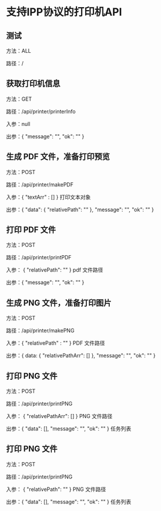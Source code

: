 # 支持IPP协议的打印机API

## 测试

方法：ALL

路径：/

## 获取打印机信息

方法：GET

路径：/api/printer/printerInfo

入参：null

出参：{ "message": "", "ok": "" }

## 生成 PDF 文件，准备打印预览

方法：POST

路径：/api/printer/makePDF

入参：{ "textArr" : [] } 打印文本对象

出参：{ "data": { "relativePath": "" }, "message": "", "ok": "" }

## 打印 PDF 文件

方法：POST

路径：/api/printer/printPDF

入参： { "relativePath": "" } pdf 文件路径

出参：{ "message": "", "ok": "" }

## 生成 PNG 文件，准备打印图片

方法：POST

路径：/api/printer/makePNG

入参：{ "relativePath" : "" } PDF 文件路径

出参：{ data: { "relativePathArr": [] }, "message": "", "ok": "" }

## 打印 PNG 文件

方法：POST

路径：/api/printer/printPNG

入参： { "relativePathArr": [] } PNG 文件路径

出参：{ "data": [], "message": "", "ok": "" } 任务列表

## 打印 PNG 文件

方法：POST

路径：/api/printer/printPNG

入参： { "relativePath": "" } PNG 文件路径

出参：{ "data": [], "message": "", "ok": "" } 任务列表
